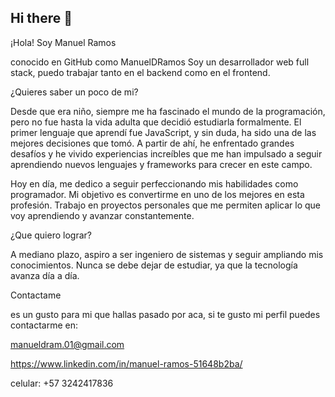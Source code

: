 ## Hi there 👋

¡Hola! Soy Manuel Ramos

conocido en GitHub como ManuelDRamos
Soy un desarrollador web full stack, puedo trabajar tanto en el backend como en el frontend.


¿Quieres saber un poco de mi?


Desde que era niño, siempre me ha fascinado el mundo de la programación, pero no fue hasta la vida adulta que decidió estudiarla formalmente. El primer lenguaje que aprendí fue JavaScript, y sin duda, ha sido una de las mejores decisiones que tomó. A partir de ahí, he enfrentado grandes desafíos y he vivido experiencias increíbles que me han impulsado a seguir aprendiendo nuevos lenguajes y frameworks para crecer en este campo.

Hoy en día, me dedico a seguir perfeccionando mis habilidades como programador. Mi objetivo es convertirme en uno de los mejores en esta profesión. Trabajo en proyectos personales que me permiten aplicar lo que voy aprendiendo y avanzar constantemente.


¿Que quiero lograr?

A mediano plazo, aspiro a ser ingeniero de sistemas y seguir ampliando mis conocimientos. Nunca se debe dejar de estudiar, ya que la tecnología avanza día a día.


Contactame

es un gusto para mi que hallas pasado por aca, si te gusto mi perfil puedes contactarme en:


manueldram.01@gmail.com

https://www.linkedin.com/in/manuel-ramos-51648b2ba/

celular: +57 3242417836

<!--
**ManuelDRamos/ManuelDRamos** is a ✨ _special_ ✨ repository because its `README.md` (this file) appears on your GitHub profile.

Here are some ideas to get you started:

- 🔭 I’m currently working on ...
- 🌱 I’m currently learning ...
- 👯 I’m looking to collaborate on ...
- 🤔 I’m looking for help with ...
- 💬 Ask me about ...
- 📫 How to reach me: ...
- 😄 Pronouns: ...
- ⚡ Fun fact: ...
-->
